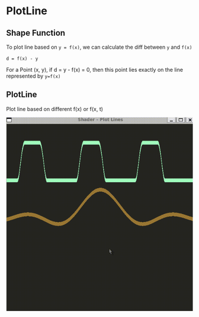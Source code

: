 # PlotLine

## Shape Function

To plot line based on `y = f(x)`, we can calculate the diff between `y` and `f(x)`
```
d = f(x) - y
```
For a Point (x, y), if d = y - f(x) = 0, then this point lies exactly on the line represented by `y=f(x)`


## PlotLine

Plot line based on different f(x) or f(x, t)

![plotline](../docs/plotline/plotline.gif)

